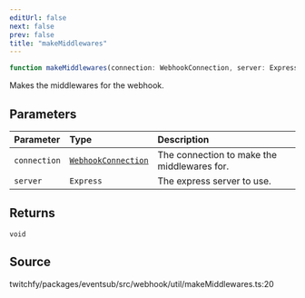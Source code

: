 ```yaml
---
editUrl: false
next: false
prev: false
title: "makeMiddlewares"
---
```


```ts
function makeMiddlewares(connection: WebhookConnection, server: Express): void
```

Makes the middlewares for the webhook.

## Parameters

| Parameter | Type | Description |
| :------ | :------ | :------ |
| `connection` | [`WebhookConnection`](/api/eventsub/classes/webhookconnection/) | The connection to make the middlewares for. |
| `server` | `Express` | The express server to use. |

## Returns

`void`

## Source

twitchfy/packages/eventsub/src/webhook/util/makeMiddlewares.ts:20
